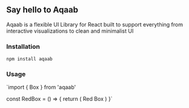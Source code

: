 ## Say hello to Aqaab

Aqaab is a flexible UI Library for React built to support everything from interactive visualizations to clean and minimalist UI

### Installation
`npm install aqaab`

### Usage
`import { Box } from 'aqaab'

const RedBox = () => {
  return (
    <Box bg="red">Red Box</Box>
  )
}`